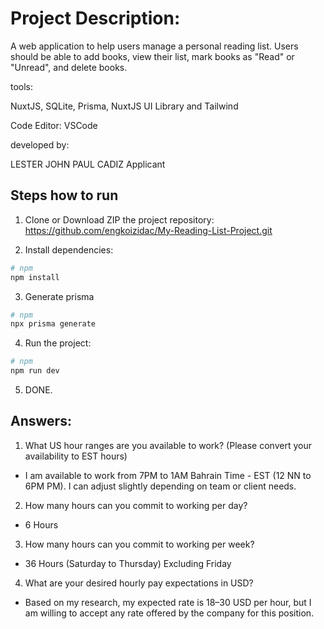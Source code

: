 # Project Description:

A web application to help users manage a personal reading list. Users should be able to add books, view their list, mark books as "Read" or "Unread", and delete books.

tools:

NuxtJS, SQLite, Prisma, NuxtJS UI Library and Tailwind

Code Editor: VSCode

developed by:

LESTER JOHN PAUL CADIZ
Applicant

## Steps how to run

1. Clone or Download ZIP the project repository: https://github.com/engkoizidac/My-Reading-List-Project.git

2. Install dependencies:

```bash
# npm
npm install
```

3. Generate prisma

```bash
# npm
npx prisma generate
```

4. Run the project:

```bash
# npm
npm run dev
```

5. DONE.

## Answers:

1. What US hour ranges are you available to work? (Please convert your availability to EST hours)

- I am available to work from 7PM to 1AM Bahrain Time - EST (12 NN to 6PM PM). I can adjust slightly depending on team or client needs.

2. How many hours can you commit to working per day?

- 6 Hours

3. How many hours can you commit to working per week?

- 36 Hours (Saturday to Thursday) Excluding Friday

4. What are your desired hourly pay expectations in USD?

- Based on my research, my expected rate is $18–$30 USD per hour, but I am willing to accept any rate offered by the company for this position.
